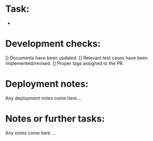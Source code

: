 # Task:
-

# Development checks:
[] Documents have been updated.
[] Relevant test cases have been implemented/revised.
[] Proper tags assigned to the PR.

# Deployment notes:
Any deployment notes come here...

# Notes or further tasks:
Any notes come here ...
